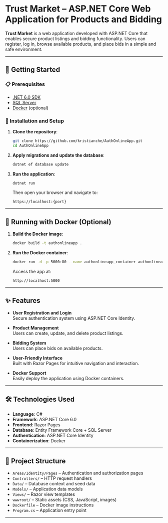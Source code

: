 
#  Trust Market – ASP.NET Core Web Application for Products and Bidding

**Trust Market** is a web application developed with ASP.NET Core that enables secure product listings and bidding functionality. Users can register, log in, browse available products, and place bids in a simple and safe environment.

---

## 🚀 Getting Started

### 📋 Prerequisites
- [.NET 6.0 SDK](https://dotnet.microsoft.com/en-us/download/dotnet/6.0)
- [SQL Server](https://www.microsoft.com/en-us/sql-server/sql-server-downloads)
- [Docker](https://www.docker.com/) (optional)

### 🔧 Installation and Setup

1. **Clone the repository**:
   ```bash
   git clone https://github.com/kristianche/AuthOnlineApp.git
   cd AuthOnlineApp
   ```

2. **Apply migrations and update the database**:
   ```bash
   dotnet ef database update
   ```

3. **Run the application**:
   ```bash
   dotnet run
   ```
   Then open your browser and navigate to:
   ```
   https://localhost:{port}
   ```

---

## 🐳 Running with Docker (Optional)

1. **Build the Docker image**:
   ```bash
   docker build -t authonlineapp .
   ```

2. **Run the Docker container**:
   ```bash
   docker run -d -p 5000:80 --name authonlineapp_container authonlineapp
   ```
   Access the app at:
   ```
   http://localhost:5000
   ```

---

## ✨ Features

- **User Registration and Login**  
  Secure authentication system using ASP.NET Core Identity.

- **Product Management**  
  Users can create, update, and delete product listings.

- **Bidding System**  
  Users can place bids on available products.

- **User-Friendly Interface**  
  Built with Razor Pages for intuitive navigation and interaction.

- **Docker Support**  
  Easily deploy the application using Docker containers.

---

## 🛠️ Technologies Used

- **Language**: C#  
- **Framework**: ASP.NET Core 6.0  
- **Frontend**: Razor Pages  
- **Database**: Entity Framework Core + SQL Server  
- **Authentication**: ASP.NET Core Identity  
- **Containerization**: Docker

---

## 📁 Project Structure

- `Areas/Identity/Pages` – Authentication and authorization pages  
- `Controllers/` – HTTP request handlers  
- `Data/` – Database context and seed data  
- `Models/` – Application data models  
- `Views/` – Razor view templates  
- `wwwroot/` – Static assets (CSS, JavaScript, images)  
- `Dockerfile` – Docker image instructions  
- `Program.cs` – Application entry point

---
